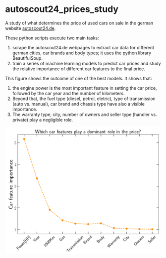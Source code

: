 # autoscout24_prices_study

A study of what determines the price of used cars on sale in the german website [autoscout24.de](https://www.autoscout24.de/).

These python scripts execute two main tasks: 
1. scrape the autoscout24.de webpages to extract car data for different german cities, car brands and body types; it uses the python library BeautifulSoup.
2. train a series of machine learning models to predict car prices and study the relative importance of different car features to the final price.

This figure shows the outcome of one of the best models. It shows that:

1. the engine power is the most important feature in setting the car price, followed by the car year and the number of kilometers. 
2. Beyond that, the fuel type (diesel, petrol, eletric), type of transmission (auto vs. manual), car brand and chassis type have also a visible importance.
3. The warranty type, city, number of owners and seller type (handler vs. private) play a negligible role.

<img src="fig_store/fig_feature_importances_by_randomization_model_4_random_forest.png" width="500" height=auto />
